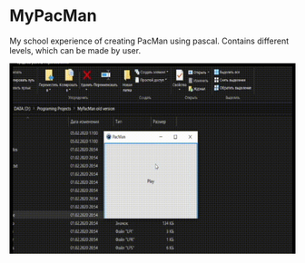 # MyPacMan
My school experience of creating PacMan using pascal.
Contains different levels, which can be made by user.

![Snap](Композиция%201.gif)
